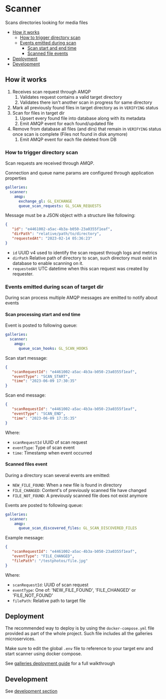 # Scanner
Scans directories looking for media files

- [How it works](#how-it-works)
  - [How to trigger directory scan](#how-to-trigger-directory-scan)
  - [Events emitted during scan](#events-emitted-during-scan-of-target-dir)
    - [Scan start and end time](#scan-processing-start-and-end-time)
    - [Scanned file events](#scanned-files-event)
- [Deployment](#deployment)
- [Development](#development)

## How it works

1. Receives scan request through AMQP
   1. Validates request contains a valid target directory
   2. Validates there isn't another scan in progress for same directory
2. Mark all previously found files in target directory as in `VERIFYING` status
3. Scan for files in target dir
   1. Upsert every found file into database along with its metadata
   2. Emit AMQP event for each found/updated file
4. Remove from database all files (and dirs) that remain in `VERIFYING` status once scan is
   complete (Files not found in disk anymore)
   1. Emit AMQP event for each file deleted from DB

### How to trigger directory scan

Scan requests are received through AMQP.

Connection and queue name params are configured through application properties

````yml
galleries:
  scanner:
    amqp:
      exchange_gl: GL_EXCHANGE
      queue_scan_requests: GL_SCAN_REQUESTS
````

Message must be a JSON object with a structure like following:

```json
{
   "id": "e4461002-a5ac-4b3a-b050-23a0355f1eaf",
   "dirPath": "relative/path/to/directory",
   "requestedAt": "2023-02-14 05:36:23"
}
```

- `id` UUID v4 used to identify the scan request through logs and metrics
- `dirPath` Relative path of directory to scan, such directory must exist in database to enable scanning on it.
- `requestedAt` UTC datetime when this scan request was created by requester.

### Events emitted during scan of target dir

During scan process multiple AMQP messages are emitted to notify about events

#### Scan processing start and end time

Event is posted to following queue:
```yml
galleries:
  scanner:
    amqp:
      queue_scan_hooks: GL_SCAN_HOOKS
```

Scan start message:
```json
{
   "scanRequestId": "e4461002-a5ac-4b3a-b050-23a0355f1eaf",
   "eventType": "SCAN_START",
   "time": "2023-06-09 17:30:35"
}
```

Scan end message:
```json
{
   "scanRequestId": "e4461002-a5ac-4b3a-b050-23a0355f1eaf",
   "eventType": "SCAN_END",
   "time": "2023-06-09 17:35:35"
}
```

Where:
- `scanRequestId` UUID of scan request
- `eventType`: Type of scan event
- `time`: Timestamp when event occurred

#### Scanned files event

During a directory scan several events are emitted:
- `NEW_FILE_FOUND`: When a new file is found in directory
- `FILE_CHANGED`: Content's of previously scanned file have changed
- `FILE_NOT_FOUND`: A previously scanned file does not exist anymore

Events are posted to following queue:
```yml
galleries:
  scanner:
    amqp:
      queue_scan_discovered_files: GL_SCAN_DISCOVERED_FILES
```

Example message:
```json
{
   "scanRequestId": "e4461002-a5ac-4b3a-b050-23a0355f1eaf",
   "eventType": "FILE_CHANGED",
   "filePath": "/testphotos/file.jpg"
}
```

Where:
- `scanRequestId`: UUID of scan request
- `eventType`: One of: 'NEW_FILE_FOUND', 'FILE_CHANGED' or 'FILE_NOT_FOUND'
- `filePath`: Relative path to target file

## Deployment

The recommended way to deploy is by using the `docker-compose.yml` file
provided as part of the whole project. Such file includes all the
galleries microservices.

Make sure to edit the global `.env` file to reference to your target env
and start scanner using docker compose.

See [galleries deployment guide]() for a full walkthrough

## Development
See [development section](docs/DEVELOPMENT.md)
